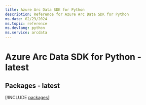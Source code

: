 ```yaml
---
title: Azure Arc Data SDK for Python
description: Reference for Azure Arc Data SDK for Python
ms.date: 02/23/2024
ms.topic: reference
ms.devlang: python
ms.service: arcdata
---
```

# Azure Arc Data SDK for Python - latest
## Packages - latest
[!INCLUDE [packages](arc-data-index.md)]
